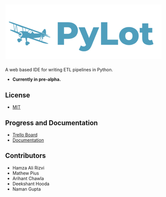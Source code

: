 # ![screenshot](pylotlogo.PNG)
A web based IDE for writing ETL pipelines in Python.
* <strong>Currently in pre-alpha.</strong>
## License
* [MIT](https://github.com/ryzbaka/PyLot/blob/master/LICENSE)
## Progress and Documentation
* [Trello Board](https://trello.com/b/9zQ3B1nt/pylot-major-project)
* [Documentation](https://ryzbaka.github.io/PyLot/)
## Contributors
* Hamza Ali Rizvi
* Mathew Pius
* Arihant Chawla
* Deekshant Hooda
* Naman Gupta
